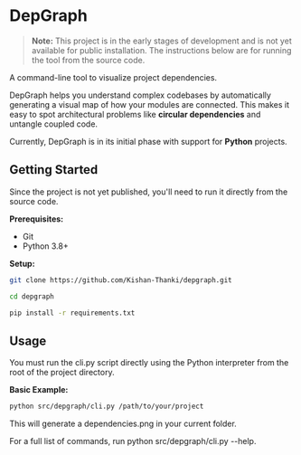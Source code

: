 # DepGraph

> **Note:** This project is in the early stages of development and is not yet available for public installation. The instructions below are for running the tool from the source code.

A command-line tool to visualize project dependencies.

DepGraph helps you understand complex codebases by automatically generating a visual map of how your modules are connected. This makes it easy to spot architectural problems like **circular dependencies** and untangle coupled code.

Currently, DepGraph is in its initial phase with support for **Python** projects.

## Getting Started

Since the project is not yet published, you'll need to run it directly from the source code.

**Prerequisites:**

- Git
- Python 3.8+

**Setup:**

```bash
git clone https://github.com/Kishan-Thanki/depgraph.git
```

```bash
cd depgraph
```

```bash
pip install -r requirements.txt
```

## Usage

You must run the cli.py script directly using the Python interpreter from the root of the project directory.

**Basic Example:**

```bash
python src/depgraph/cli.py /path/to/your/project
```

This will generate a dependencies.png in your current folder.

For a full list of commands, run python src/depgraph/cli.py --help.
